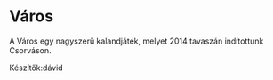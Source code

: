 Város
=====

A Város egy nagyszerű kalandjáték, melyet 2014 tavaszán indítottunk Csorváson.

Készítők:dávid

